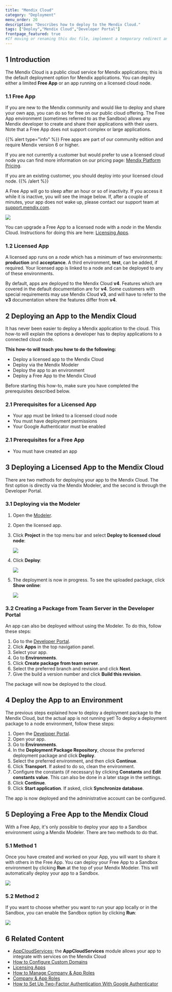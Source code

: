 ```yaml
---
title: "Mendix Cloud"
category: "Deployment"
menu_order: 20
description: "Describes how to deploy to the Mendix Cloud."
tags: ["Deploy","Mendix Cloud","Developer Portal"]
frontpage_featured: true
#If moving or renaming this doc file, implement a temporary redirect and let the respective team know they should update the URL in the product. See Mapping to Products for more details.
---
```


## 1 Introduction

The Mendix Cloud is a public cloud service for Mendix applications; this is the default deployment option for Mendix applications. You can deploy either a limited **Free App** or an app running on a licensed cloud node.

### 1.1 Free App

If you are new to the Mendix community and would like to deploy and share your own app, you can do so for free on our public cloud offering. The Free App environment (sometimes referred to as the Sandbox) allows any Mendix developer to create and share their applications with their users. Note that a Free App does not support complex or large applications.

<!-- Add a link here to something that shows the difference between a Free App and a Licensed App -->

{{% alert type="info" %}}
Free apps are part of our community edition and require Mendix version 6 or higher.

If you are not currently a customer but would prefer to use a licensed cloud node you can find more information on our pricing page: [Mendix Platform Pricing](http://www.mendix.com/pricing).

If you are an existing customer, you should deploy into your licensed cloud node.
{{% /alert %}}

A Free App will go to sleep after an hour or so of inactivity. If you access it while it is inactive, you will see the image below. If, after a couple of minutes, your app does not wake up, please contact our support team at [support.mendix.com](http://support.mendix.com).

![](attachments/mendix-cloud-deploy/appresumed.png)

You can upgrade a Free App to a licensed node with a *node* in the Mendix Cloud. Instructions for doing this are here: [Licensing Apps](licensing-apps).

### 1.2 Licensed App

A licensed app runs on a *node* which has a minimum of two environments: **production** and **acceptance**. A third environment, **test**, can be added, if required. Your licensed app is linked to a node and can be deployed to any of these environments.

By default, apps are deployed to the Mendix Cloud **v4**. Features which are covered in the default documentation are for **v4**. Some customers with special requirements may use Mendix Cloud **v3**, and will have to refer to the **v3** documentation where the features differ from **v4**.

## 2 Deploying an App to the Mendix Cloud

It has never been easier to deploy a Mendix application to the cloud. This how-to will explain the options a developer has to deploy applications to a connected cloud node.

**This how-to will teach you how to do the following:**

* Deploy a licensed app to the Mendix Cloud
* Deploy via the Mendix Modeler
* Deploy the app to an environment
* Deploy a Free App to the Mendix Cloud

Before starting this how-to, make sure you have completed the prerequisites described below.

### 2.1 Prerequisites for a Licensed App

* Your app must be linked to a licensed cloud node
* You must have deployment permissions
* Your Google Authenticator must be enabled

### 2.1 Prerequisites for a Free App

* You must have created an app

## 3 Deploying a Licensed App to the Mendix Cloud

There are two methods for deploying your app to the Mendix Cloud. The first option is directly via the Mendix Modeler, and the second is through the Developer Portal.

### 3.1 Deploying via the Modeler

1. Open the [Modeler](http://appstore.home.mendix.com/link/modeler/).
2. Open the licensed app.
3. Click **Project** in the top menu bar and select **Deploy to licensed cloud node**:

    ![](attachments/mendix-cloud-deploy/deploy-to-cloud-node.png)

4. Click **Deploy**:

    ![](attachments/mendix-cloud-deploy/select-revision.png)

5. The deployment is now in progress. To see the uploaded package, click **Show online**:

    ![](attachments/mendix-cloud-deploy/deployment-started.png)

### 3.2 Creating a Package from Team Server in the Developer Portal

An app can also be deployed without using the Modeler. To do this, follow these steps:

1. Go to the [Developer Portal](http://home.mendix.com).
2. Click **Apps** in the top navigation panel.
3. Select your app.
4. Go to **Environments**.
5. Click **Create package from team server**.
6. Select the preferred branch and revision and click **Next**.
7. Give the build a version number and click **Build this revision**.

The package will now be deployed to the cloud.

## 4 Deploy the App to an Environment

The previous steps explained how to deploy a deployment package to the Mendix Cloud, but the actual app is not running yet! To deploy a deployment package to a node environment, follow these steps:

1. Open the [Developer Portal](http://home.mendix.com).
2. Open your app.
2. Go to **Environments**.
3. In the **Deployment Package Repository**, choose the preferred deployment package and click **Deploy**.
4. Select the preferred environment, and then click **Continue**.
5. Click **Transport**. If asked to do so, clean the environment.
6. Configure the constants (if necessary) by clicking **Constants** and **Edit constants value**. This can also be done in a later stage in the settings.
7. Click **Continue**.
8. Click **Start application**. If asked, click **Synchronize database**.

The app is now deployed and the administrative account can be configured.

## 5 Deploying a Free App to the Mendix Cloud

With a Free App, it's only possible to deploy your app to a Sandbox environment using a Mendix Modeler. There are two methods to do that.

### 5.1 Method 1

Once you have created and worked on your App, you will want to share it with others in the Free App. You can deploy your Free App to a Sandbox environment by clicking **Run** at the top of your Mendix Modeler. This will automatically deploy your app to a Sandbox.

![](attachments/mendix-cloud-deploy/runapp2.jpg)

### 5.2 Method 2

If you want to choose whether you want to run your app locally or in the Sandbox, you can enable the Sandbox option by clicking **Run**:

![](attachments/mendix-cloud-deploy/runapp.jpg)

## 6 Related Content

* [AppCloudServices](https://appstore.home.mendix.com/link/app/934/); the **AppCloudServices** module allows your app to integrate with services on the Mendix Cloud
* [How to Configure Custom Domains](custom-domains)
* [Licensing Apps](licensing-apps)
* [How to Manage Company & App Roles](/developerportal/company-app-roles/manage-roles)
* [Company & App Roles](/developerportal/company-app-roles/index)
* [How to Set Up Two-Factor Authentication With Google Authenticator](/howtogeneral/support/how-to-set-up-two-factor-authentication-with-google-authenticator)
